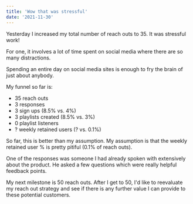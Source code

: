 ```yaml
---
title: 'Wow that was stressful'
date: '2021-11-30'
---
```


Yesterday I increased my total number of reach outs to 35. It was stressful work! 

For one, it involves a lot of time spent on social media where there are so many distractions. 

Spending an entire day on social media sites is enough to fry the brain of just about anybody.

My funnel so far is:
* 35 reach outs
* 3 responses
* 3 sign ups (8.5% vs. 4%)
* 3 playlists created (8.5% vs. 3%)
* 0 playlist listeners
* ? weekly retained users (? vs. 0.1%)

So far, this is better than my assumption. My assumption is that the weekly retained user % is pretty pitiful (0.1% of reach outs).

One of the responses was someone I had already spoken with extensively about the product. He asked a few questions which were really helpful feedback points.

My next milestone is 50 reach outs. After I get to 50, I'd like to reevaluate my reach out strategy and see if there is any further value I can provide to these potential customers.